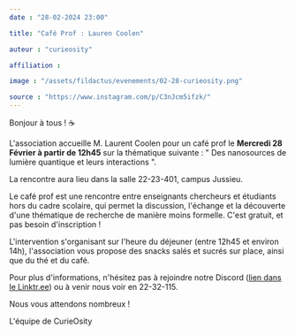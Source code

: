 ```yaml
---
date : "28-02-2024 23:00"

title: "Café Prof : Lauren Coolen"

auteur : "curieosity"

affiliation : 

image : "/assets/fildactus/evenements/02-28-curieosity.png"

source : "https://www.instagram.com/p/C3nJcm5ifzk/"
---
```


Bonjour à tous ! ☕

L'association accueille M. Laurent Coolen pour un café prof le __Mercredi 28 Février à partir de 12h45__ sur la thématique suivante : " Des nanosources de lumière quantique et leurs interactions ".

La rencontre aura lieu dans la salle 22-23-401, campus Jussieu.

Le café prof est une rencontre entre enseignants chercheurs et étudiants hors du cadre scolaire, qui permet la discussion, l'échange et la découverte d'une thématique de recherche de manière moins formelle. C'est gratuit, et pas besoin d'inscription !

L'intervention s'organisant sur l'heure du déjeuner (entre 12h45 et environ 14h), l'association vous propose des snacks salés et sucrés sur place, ainsi que du thé et du café.

Pour plus d'informations, n'hésitez pas à rejoindre notre Discord ([lien dans le Linktr.ee](https://linktr.ee/curieosity)) ou à venir nous voir en 22-32-115.

Nous vous attendons nombreux !

L'équipe de CurieOsity

